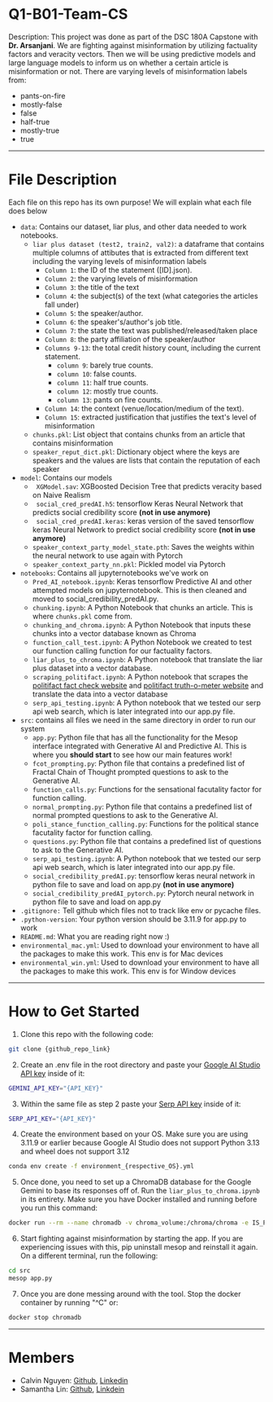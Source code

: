 # Q1-B01-Team-CS #
<p>Description: This project was done as part of the DSC 180A Capstone with <b>Dr. Arsanjani</b>. We are fighting against misinformation by utilizing factuality factors and veracity vectors. Then we will be using predictive models and large language models to inform us on whether a certain article is misinformation or not. There are varying levels of misinformation labels from:</p>

* pants-on-fire
* mostly-false
* false
* half-true
* mostly-true
* true

---
# File Description #
Each file on this repo has its own purpose! We will explain what each file does below
* `data`: Contains our dataset, liar plus, and other data needed to work notebooks.
  *  `liar plus dataset (test2, train2, val2)`: a dataframe that contains multiple columns of attibutes that is extracted from different text including the varying levels of misinformation labels
     *  `Column 1`: the ID of the statement ([ID].json).
     *  `Column 2`: the varying levels of misinformation
     *  `Column 3`: the title of the text
     *  `Column 4`: the subject(s) of the text (what categories the articles fall under)
     *  `Column 5`: the speaker/author.
     *  `Column 6`: the speaker's/author's job title.
     *  `Column 7`: the state the text was published/released/taken place
     *  `Column 8`: the party affiliation of the speaker/author
     *  `Columns 9-13`: the total credit history count, including the current statement.
        *  `column 9`: barely true counts.
        *  `column 10`: false counts.
        *  `column 11`: half true counts.
        *  `column 12`: mostly true counts.
        *  `column 13`: pants on fire counts.
     * `Column 14`: the context (venue/location/medium of the text).
     * `Column 15`: extracted justification that justifies the text's level of misinformation
  * `chunks.pkl`: List object that contains chunks from an article that contains misinformation
  * `speaker_reput_dict.pkl`: Dictionary object where the keys are speakers and the values are lists that contain the reputation of each speaker
* `model`: Contains our models
  * ` XGModel.sav`: XGBoosted Decision Tree that predicts veracity based on Naive Realism
  * ` social_cred_predAI.h5`: tensorflow Keras Neural Network that predicts social credibility score **(not in use anymore)**
  * ` social_cred_predAI.keras`: keras version of the saved tensorflow keras Neural Network to predict social credibility score **(not in use anymore)**
  * `speaker_context_party_model_state.pth`: Saves the weights within the neural network to use again with Pytorch
  * `speaker_context_party_nn.pkl`: Pickled model via Pytorch
* `notebooks`: Contains all jupyternotebooks we've work on
  * `Pred_AI_notebook.ipynb`: Keras tensorflow Predictive AI and other attempted models on jupyternotebook. This is then cleaned and moved to social_credibility_predAI.py.
  * `chunking.ipynb`: A Python Notebook that chunks an article. This is where `chunks.pkl` come from.
  * `chunking_and_chroma.ipynb`: A Python Notebook that inputs these chunks into a vector database known as Chroma
  * `function_call_test.ipynb`: A Python Notebook we created to test our function calling function for our factuality factors.
  * `liar_plus_to_chroma.ipynb`: A Python notebook that translate the liar plus dataset into a vector database.
  * `scraping_politifact.ipynb`: A Python notebook that scrapes the [politifact fact check website](https://www.politifact.com/factchecks/?page=1) and [politifact truth-o-meter website](https://www.politifact.com/truth-o-meter/promises/list/?page=1&) and translate the data into a vector database
  * `serp_api_testing.ipynb`: A Python notebook that we tested our serp api web search, which is later integrated into our app.py file.
* `src`: contains all files we need in the same directory in order to run our system
  * `app.py`: Python file that has all the functionality for the Mesop interface integrated with Generative AI and Predictive AI. This is where you **should start** to see how our main features work!
  * `fcot_prompting.py`: Python file that contains a predefined list of Fractal Chain of Thought prompted questions to ask to the Generative AI.
  * `function_calls.py`: Functions for the sensational facutality factor for function calling.
  * `normal_prompting.py`: Python file that contains a predefined list of normal prompted questions to ask to the Generative AI.
  * `poli_stance_function_calling.py`: Functions for the political stance facutality factor for function calling.
  * `questions.py`: Python file that contains a predefined list of questions to ask to the Generative AI.
  * `serp_api_testing.ipynb`: A Python notebook that we tested our serp api web search, which is later integrated into our app.py file.
  * `social_credibility_predAI.py`: tensorflow keras neural network in python file to save and load on app.py **(not in use anymore)**
  * `social_credibility_predAI_pytorch.py`: Pytorch neural network in python file to save and load on app.py
* `.gitignore:` Tell github which files not to track like env or pycache files.
* `.python-version`: Your python version should be 3.11.9 for app.py to work
* `README.md`: What you are reading right now :)
* `environmental_mac.yml`: Used to download your environment to have all the packages to make this work. This env is for Mac devices
* `environmental_win.yml`: Used to download your environment to have all the packages to make this work. This env is for Window devices

---
# How to Get Started
1. Clone this repo with the following code:
```bash
git clone {github_repo_link}
```
2. Create an .env file in the root directory and paste your [Google AI Studio API key](https://aistudio.google.com/apikey) inside of it:
```bash
GEMINI_API_KEY="{API_KEY}"
```
3. Within the same file as step 2 paste your [Serp API key](https://serpapi.com/) inside of it:
```bash
SERP_API_KEY="{API_KEY}"
```
4. Create the environment based on your OS. Make sure you are using 3.11.9 or earlier because Google AI Studio does not support Python 3.13 and wheel does not support 3.12
```bash
conda env create -f environment_{respective_OS}.yml
```
5. Once done, you need to set up a ChromaDB database for the Google Gemini to base its responses off of. Run the `liar_plus_to_chroma.ipynb` in its entirety. Make sure you have Docker installed and running before you run this command:
```bash
docker run --rm --name chromadb -v chroma_volume:/chroma/chroma -e IS_PERSISTENT=TRUE -e ANONYMIZED_TELEMETRY=TRUE -p 8000:8000 chromadb/chroma
```
6. Start fighting against misinformation by starting the app. If you are experiencing issues with this, pip uninstall mesop and reinstall it again. On a different terminal, run the following:
```bash
cd src
mesop app.py
```
7. Once you are done messing around with the tool. Stop the docker container by running "^C" or:
```bash
docker stop chromadb
```
---
# Members
* Calvin Nguyen: [Github](https://github.com/Neniflight), [Linkedin](https://www.linkedin.com/in/calvin-nguyen-data/)
* Samantha Lin: [Github](https://github.com/Samanthalin0918), [Linkdein](https://www.linkedin.com/in/samantha-lin-3bb601271/)
